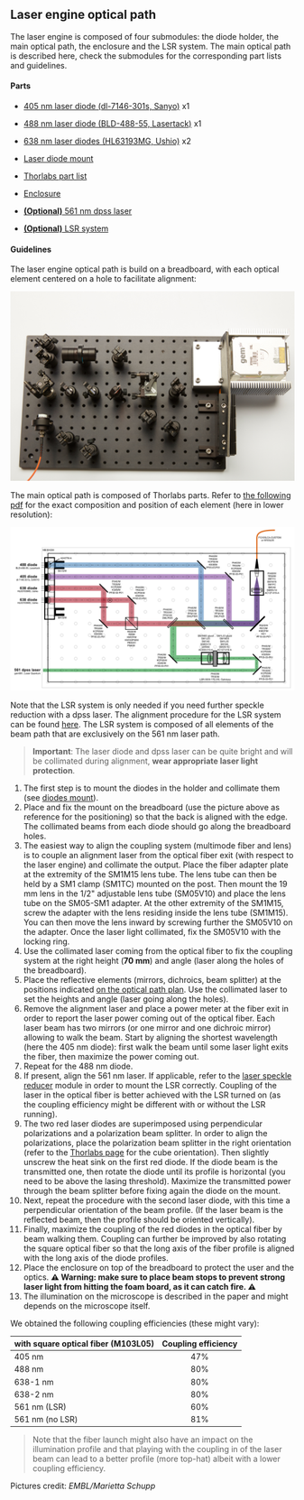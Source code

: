 ## Laser engine optical path

The laser engine is composed of four submodules: the diode holder, the main optical path, the enclosure and the LSR system. The main optical path is described here, check the submodules for the corresponding part lists and guidelines.

#### Parts

- [405 nm laser diode (dl-7146-301s, Sanyo)](http://www.roithner-laser.com/ld_standard.html) x1

- [488 nm laser diode (BLD-488-55, Lasertack)](https://www.lasertack.com/en/55mw-488nm-laser-diode) x1

- [638 nm laser diodes (HL63193MG, Ushio)](https://www.lasershop.de/red-laser-diode-hl63193mg-700mw-638nm.html?language=en) x2

- [Laser diode mount](Diodes_Mount)

- [Thorlabs part list](Parts/Thorlabs_parts_list)

- [Enclosure](Enclosure)

- [**(Optional)** 561 nm dpss laser](https://www.laserquantum.com/products/detail.cfm?id=65)

- [**(Optional)** LSR system](LSR)

  

#### Guidelines

The laser engine optical path is build on a breadboard, with each optical element centered on a hole to facilitate alignment:

![Optical path](LaserEngine_top_view.jpg)



The main optical path is composed of Thorlabs parts. Refer to [the following pdf](Optical_path_with_Thorlabs_parts.pdf) for the exact composition and position of each element (here in lower resolution):

![](Optical_path_with_Thorlabs_parts.png)

Note that the LSR system is only needed if you need further speckle reduction with a dpss laser. The alignment procedure for the LSR system can be found [here](LSR). The LSR system is composed of all elements of the beam path that are exclusively on the 561 nm laser path.


> **Important**: The laser diode and dpss laser can be quite bright and will be collimated during alignment, **wear appropriate laser light protection**.



1. The first step is to mount the diodes in the holder and collimate them (see [diodes mount](Diodes_Mount)).
2. Place and fix the mount on the breadboard (use the picture above as reference for the positioning) so that the back is aligned with the edge. The collimated beams from each diode should go along the breadboard holes.
3. The easiest way to align the coupling system (multimode fiber and lens) is to couple an alignment laser from the optical fiber exit (with respect to the laser engine) and collimate the output. Place the fiber adapter plate at the extremity of the SM1M15 lens tube. The lens tube can then be held by a SM1 clamp (SM1TC) mounted on the post. Then mount the 19 mm lens in the 1/2" adjustable lens tube (SM05V10) and place the lens tube on the SM05-SM1 adapter.  At the other extremity of the SM1M15, screw the adapter with the lens residing inside the lens tube (SM1M15). You can then move the lens inward by screwing further the SM05V10 on the adapter. Once the laser light collimated, fix the SM05V10 with the locking ring.
4. Use the collimated laser coming from the optical fiber to fix the coupling system at the right height (**70 mm**) and angle (laser along the holes of the breadboard).
5. Place the reflective elements (mirrors, dichroics, beam splitter) at the positions indicated [on the optical path plan](Optical_path_with_Thorlabs_parts.pdf). Use the collimated laser to set the heights and angle (laser going along the holes).
6. Remove the alignment laser and place a power meter at the fiber exit in order to report the laser power coming out of the optical fiber. Each laser beam has two mirrors (or one mirror and one dichroic mirror) allowing to walk the beam. Start by aligning the shortest wavelength (here the 405 nm diode): first walk the beam until some laser light exits the fiber, then maximize the power coming out.
7. Repeat for the 488 nm diode. 
8. If present, align the 561 nm laser. If applicable, refer to the [laser speckle reducer](LSR) module in order to mount the LSR correctly. Coupling of the laser in the optical fiber is better achieved with the LSR turned on (as the coupling efficiency might be different with or without the LSR running).
9. The two red laser diodes are superimposed using perpendicular polarizations and a polarization beam splitter. In order to align the polarizations, place the polarization beam splitter in the right orientation (refer to the [Thorlabs page](https://www.thorlabs.de/newgrouppage9.cfm?objectgroup_id=739) for the cube orientation). Then slightly unscrew the heat sink on the first red diode. If the diode beam is the transmitted one, then rotate the diode until its profile is horizontal (you need to be above the lasing threshold). Maximize the transmitted power through the beam splitter before fixing again the diode on the mount.
10. Next, repeat the procedure with the second laser diode, with this time a perpendicular orientation of the beam profile. (If the laser beam is the reflected beam, then the profile should be oriented vertically).
11. Finally, maximize the coupling of the red diodes in the optical fiber by beam walking them. Coupling can further be improved by also rotating the square optical fiber so that the long axis of the fiber profile is aligned with the long axis of the diode profiles. 
12. Place the enclosure on top of the breadboard to protect the user and the optics. 
    **:warning: Warning: make sure to place beam stops to prevent strong laser light from hitting the foam board, as it can catch fire. :warning:**
13. The illumination on the microscope is described in the paper and might depends on the microscope itself.



We obtained the following coupling efficiencies (these might vary):

| with square optical fiber (M103L05) | Coupling efficiency |
| ----------------------------------- | :-----------------: |
| 405 nm                              |         47%         |
| 488 nm                              |         80%         |
| 638-1 nm                            |         80%         |
| 638-2 nm                            |         80%         |
| 561 nm (LSR)                        |         60%         |
| 561 nm (no LSR)                     |         81%         |



> Note that the fiber launch might also have an impact on the illumination profile and that playing with the coupling in of the laser beam can lead to a better profile (more top-hat) albeit with a lower coupling efficiency. 



Pictures credit: *EMBL/Marietta Schupp*